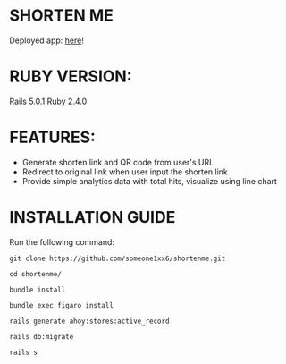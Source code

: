 # SHORTEN ME
Deployed app: [here](https://blooming-reef-94267.herokuapp.com)!

# RUBY VERSION:
Rails 5.0.1
Ruby 2.4.0

# FEATURES:
- Generate shorten link and QR code from user's URL
- Redirect to original link when user input the shorten link
- Provide simple analytics data with total hits, visualize using line chart
# INSTALLATION GUIDE
Run the following command:

```Shell
git clone https://github.com/someone1xx6/shortenme.git

cd shortenme/

bundle install

bundle exec figaro install

rails generate ahoy:stores:active_record

rails db:migrate

rails s

```







